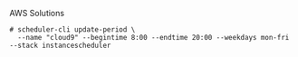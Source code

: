 AWS Solutions



```
# scheduler-cli update-period \
  --name "cloud9" --begintime 8:00 --endtime 20:00 --weekdays mon-fri --stack instancescheduler
```

